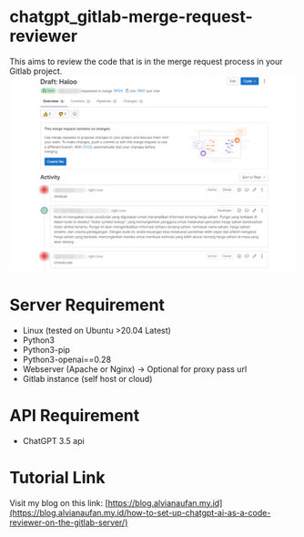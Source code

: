 # chatgpt_gitlab-merge-request-reviewer
This aims to review the code that is in the merge request process in your Gitlab project.
![How to set up ChatGPT {AI} as a code reviewer on the GitLab Server](./image/chatgpt-openai-command.png)

# Server Requirement
- Linux (tested on Ubuntu >20.04 Latest)
- Python3
- Python3-pip
- Python3-openai==0.28
- Webserver (Apache or Nginx) -> Optional for proxy pass url
- Gitlab instance (self host or cloud)

# API Requirement
- ChatGPT 3.5 api

# Tutorial Link
Visit my blog on this link: [https://blog.alvianaufan.my.id](https://blog.alvianaufan.my.id/how-to-set-up-chatgpt-ai-as-a-code-reviewer-on-the-gitlab-server/)
